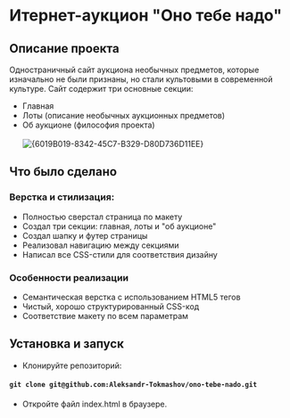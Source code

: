 # Итернет-аукцион "Оно тебе надо"
## Описание проекта
Одностраничный сайт аукциона необычных предметов, которые изначально не были признаны, но стали культовыми в современной культуре. Сайт содержит три основные секции:
- Главная
- Лоты (описание необычных аукционных предметов)
- Об аукционе (философия проекта)
<br><br>
![{6019B019-8342-45C7-B329-D80D736D11EE}](https://github.com/user-attachments/assets/ef61f193-e891-46b0-a2ba-a8d0edad7f76)


## Что было сделано
### Верстка и стилизация:
- Полностью сверстал страница по макету
- Создал три секции: главная, лоты и "об аукционе"
- Создал шапку и футер страницы
- Реализовал навигацию между секциями
- Написал все CSS-стили для соответствия дизайну

### Особенности реализации
- Семантическая верстка с использованием HTML5 тегов
- Чистый, хорошо структурированный CSS-код
- Соответствие макету по всем параметрам

## Установка и запуск
- Клонируйте репозиторий:
#### `git clone git@github.com:Aleksandr-Tokmashov/ono-tebe-nado.git`
- Откройте файл index.html в браузере.
